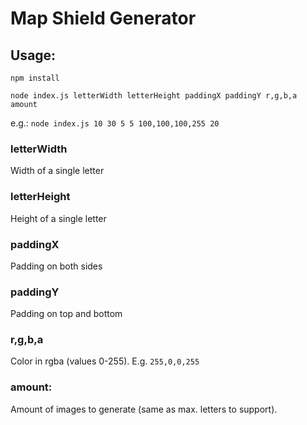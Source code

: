 # Map Shield Generator

## Usage:
`npm install`

`node index.js letterWidth letterHeight paddingX paddingY r,g,b,a amount`

e.g.:
`node index.js 10 30 5 5 100,100,100,255 20`

### letterWidth
Width of a single letter

### letterHeight
Height of a single letter

### paddingX
Padding on both sides

### paddingY
Padding on top and bottom

### r,g,b,a
Color in rgba (values 0-255).
E.g. `255,0,0,255`

### amount:
Amount of images to generate (same as max. letters to support).
